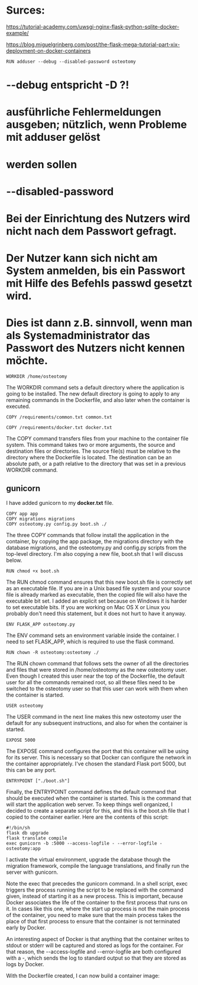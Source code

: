 # Surces:
https://tutorial-academy.com/uwsgi-nginx-flask-python-sqlite-docker-example/  

https://blog.miguelgrinberg.com/post/the-flask-mega-tutorial-part-xix-deployment-on-docker-containers  

`RUN adduser --debug --disabled-password osteotomy`

# --debug  entspricht -D ?!
#           ausführliche Fehlermeldungen ausgeben; nützlich, wenn Probleme mit  adduser  gelöst
#           werden sollen
# --disabled-password
#           Bei der Einrichtung des Nutzers wird nicht nach dem Passwort gefragt.
#           Der Nutzer kann sich nicht am System anmelden, bis ein Passwort mit Hilfe des Befehls passwd gesetzt wird.
#           Dies ist dann z.B. sinnvoll, wenn man als Systemadministrator das Passwort des Nutzers nicht kennen möchte.

`WORKDIR /home/osteotomy`

The WORKDIR command sets a default directory where the application is going to be installed. The new default directory is going to apply to any remaining commands in the Dockerfile, and also later when the container is executed.

`COPY /requirements/common.txt common.txt`  

`COPY /requirements/docker.txt docker.txt`  

The COPY command transfers files from your machine to the container file system. This command takes two or more arguments, the source and destination files or directories. The source file(s) must be relative to the directory where the Dockerfile is located. The destination can be an absolute path, or a path relative to the directory that was set in a previous WORKDIR command.

## gunicorn
 I have added gunicorn to my __docker.txt__ file.  
 


 
`COPY app app`  
`COPY migrations migrations`  
`COPY osteotomy.py config.py boot.sh ./`  

The three COPY commands that follow install the application in the container, by copying the app package, the migrations directory with the database migrations, and the osteotomy.py and config.py scripts from the top-level directory. I'm also copying a new file, boot.sh that I will discuss below.  

`RUN chmod +x boot.sh`

The RUN chmod command ensures that this new boot.sh file is correctly set as an executable file. If you are in a Unix based file system and your source file is already marked as executable, then the copied file will also have the executable bit set. I added an explicit set because on Windows it is harder to set executable bits. If you are working on Mac OS X or Linux you probably don't need this statement, but it does not hurt to have it anyway.  

`ENV FLASK_APP osteotomy.py`  

The ENV command sets an environment variable inside the container. I need to set FLASK_APP, which is required to use the flask command.

`RUN chown -R osteotomy:osteotomy ./`

The RUN chown command that follows sets the owner of all the directories and files that were stored in /home/osteotomy as the new osteotomy user. Even though I created this user near the top of the Dockerfile, the default user for all the commands remained root, so all these files need to be switched to the osteotomy user so that this user can work with them when the container is started.  


`USER osteotomy`  

The USER command in the next line makes this new osteotomy user the default for any subsequent instructions, and also for when the container is started.

`EXPOSE 5000`  

The EXPOSE command configures the port that this container will be using for its server. This is necessary so that Docker can configure the network in the container appropriately. I've chosen the standard Flask port 5000, but this can be any port.

`ENTRYPOINT ["./boot.sh"]`  

Finally, the ENTRYPOINT command defines the default command that should be executed when the container is started. This is the command that will start the application web server. To keep things well organized, I decided to create a separate script for this, and this is the boot.sh file that I copied to the container earlier. Here are the contents of this script:

`#!/bin/sh`  
`flask db upgrade`  
`flask translate compile`  
`exec gunicorn -b :5000 --access-logfile - --error-logfile - osteotomy:app`  

I activate the virtual environment, upgrade the database though the migration framework, compile the language translations, and finally run the server with gunicorn.

Note the exec that precedes the gunicorn command. In a shell script, exec triggers the process running the script to be replaced with the command given, instead of starting it as a new process. This is important, because Docker associates the life of the container to the first process that runs on it. In cases like this one, where the start up process is not the main process of the container, you need to make sure that the main process takes the place of that first process to ensure that the container is not terminated early by Docker.

An interesting aspect of Docker is that anything that the container writes to stdout or stderr will be captured and stored as logs for the container. For that reason, the --access-logfile and --error-logfile are both configured with a -, which sends the log to standard output so that they are stored as logs by Docker.

With the Dockerfile created, I can now build a container image:  